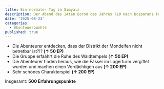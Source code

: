 ```yaml
---
title: Ein normaler Tag in Simyala
description: Der Abend des 14ten Boron des Jahres 710 nach Bosparans Fall
date: '2025-08-23'
categories:
  - Abenteuerpunkte
published: true
---
```


- Die Abenteurer entdecken, dass der Distrikt der Mondelfen nicht betretbar ist?!? **(↑ 50 EP)**
- Die Gruppe erfaährt die Ruhe des Waldtempels **(↑ 50 EP)**
- Die Abenteurer finden heraus, wie die Fässer im Lagerturm vergiftet wurden und machen einen Verdächtigen aus **(↑ 200 EP)**
- Sehr schönes Charakterspiel **(↑ 200 EP)**

Insgesamt: **500 Erfahrungspunkte**
